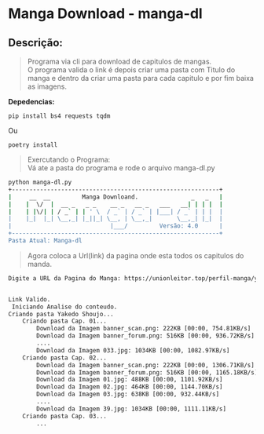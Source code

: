 # Manga Download - manga-dl
## Descrição:

> Programa via cli para download de capitulos de mangas.  
> O programa valida o link é depois criar uma pasta com Titulo do manga e dentro da criar uma pasta para cada capitulo e por fim baixa as imagens.


**Depedencias:**

    pip install bs4 requests tqdm

Ou

    poetry install

> Exercutando o Programa:  
> Vá ate a pasta do programa e rode o arquivo manga-dl.py  


```bash
python manga-dl.py 
+-----------------------------------------------------------+
|     __  __         Manga Downloand.               _   _   |
|    |  \/  |  __ _   _ _    __ _   __ _   ___   __| | | |  |
|    | |\/| | / _` | | ' \  / _` | / _` | |___| / _` | | |  |
|    |_|  |_| \__,_| |_||_| \__, | \__,_|       \__,_| |_|  |
|                            |___/         Versão: 4.0      |
+-----------------------------------------------------------+
Pasta Atual: Manga-dl
```

> Agora coloca a Url(link) da pagina onde esta todos os capitulos do manda.

```bash
Digite a URL da Pagina do Manga: https://unionleitor.top/perfil-manga/yakedo-shoujo 
```

```bash

Link Valido.
 Iniciando Analise do conteudo.
Criando pasta Yakedo Shoujo...
    Criando pasta Cap. 01...
        Download da Imagem banner_scan.png: 222KB [00:00, 754.81KB/s]     
        Download da Imagem banner_forum.png: 516KB [00:00, 936.72KB/s]    
        ....
        Download da Imagem 033.jpg: 1034KB [00:00, 1082.97KB/s]           
    Criando pasta Cap. 02...
        Download da Imagem banner_scan.png: 222KB [00:00, 1306.71KB/s]    
        Download da Imagem banner_forum.png: 516KB [00:00, 1165.18KB/s]   
        Download da Imagem 01.jpg: 488KB [00:00, 1101.92KB/s]             
        Download da Imagem 02.jpg: 464KB [00:00, 1144.70KB/s]             
        Download da Imagem 03.jpg: 638KB [00:00, 932.44KB/s]              
        ....            
        Download da Imagem 39.jpg: 1034KB [00:00, 1111.11KB/s]            
    Criando pasta Cap. 03...
        ...

```
